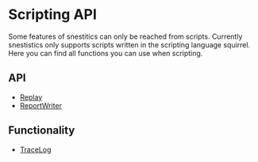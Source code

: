 Scripting API
=============
Some features of snestitics can only be reached from scripts. Currently snestistics only supports scripts written in the scripting language squirrel. Here you can find all functions you can use when scripting.

API
---
* [Replay](api/replay)
* [ReportWriter](api/report-writer)

Functionality
-------------
* [TraceLog](scripting-trace-log)

